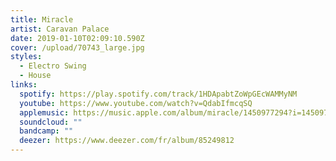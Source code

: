 ```yaml
---
title: Miracle
artist: Caravan Palace
date: 2019-01-10T02:09:10.590Z
cover: /upload/70743_large.jpg
styles:
  - Electro Swing
  - House
links:
  spotify: https://play.spotify.com/track/1HDApabtZoWpGEcWAMMyNM
  youtube: https://www.youtube.com/watch?v=QdabIfmcqSQ
  applemusic: https://music.apple.com/album/miracle/1450977294?i=1450977507&uo=4
  soundcloud: ""
  bandcamp: ""
  deezer: https://www.deezer.com/fr/album/85249812
---
```

